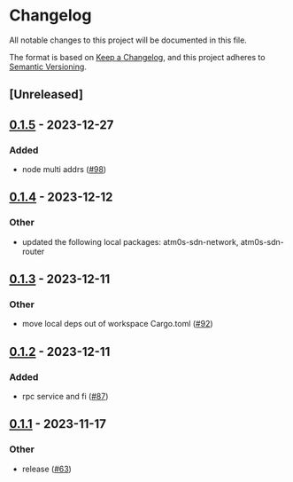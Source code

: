 # Changelog
All notable changes to this project will be documented in this file.

The format is based on [Keep a Changelog](https://keepachangelog.com/en/1.0.0/),
and this project adheres to [Semantic Versioning](https://semver.org/spec/v2.0.0.html).

## [Unreleased]

## [0.1.5](https://github.com/8xFF/atm0s-sdn/compare/atm0s-sdn-tun-tap-v0.1.4...atm0s-sdn-tun-tap-v0.1.5) - 2023-12-27

### Added
- node multi addrs ([#98](https://github.com/8xFF/atm0s-sdn/pull/98))

## [0.1.4](https://github.com/8xFF/atm0s-sdn/compare/atm0s-sdn-tun-tap-v0.1.3...atm0s-sdn-tun-tap-v0.1.4) - 2023-12-12

### Other
- updated the following local packages: atm0s-sdn-network, atm0s-sdn-router

## [0.1.3](https://github.com/8xFF/atm0s-sdn/compare/atm0s-sdn-tun-tap-v0.1.2...atm0s-sdn-tun-tap-v0.1.3) - 2023-12-11

### Other
- move local deps out of workspace Cargo.toml ([#92](https://github.com/8xFF/atm0s-sdn/pull/92))

## [0.1.2](https://github.com/8xFF/atm0s-sdn/compare/atm0s-sdn-tun-tap-v0.1.1...atm0s-sdn-tun-tap-v0.1.2) - 2023-12-11

### Added
- rpc service and fi ([#87](https://github.com/8xFF/atm0s-sdn/pull/87))

## [0.1.1](https://github.com/8xFF/atm0s-sdn/compare/atm0s-sdn-tun-tap-v0.1.0...atm0s-sdn-tun-tap-v0.1.1) - 2023-11-17

### Other
- release ([#63](https://github.com/8xFF/atm0s-sdn/pull/63))
